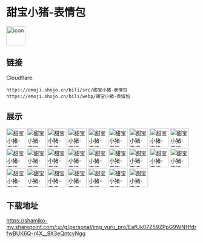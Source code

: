 # 甜宝小猪-表情包
<img src="https://emoji.shojo.cn/bili/src/甜宝小猪-表情包/icon.png" width="50" height="50" alt="icon">

## 链接
Cloudflare:
```
https://emoji.shojo.cn/bili/src/甜宝小猪-表情包
https://emoji.shojo.cn/bili/webp/甜宝小猪-表情包
```
## 展示
<img src="https://emoji.shojo.cn/bili/src/甜宝小猪-表情包/甜宝小猪-表情包-喜欢.png" width="50" height="50" alt="甜宝小猪-表情包-喜欢">
<img src="https://emoji.shojo.cn/bili/src/甜宝小猪-表情包/甜宝小猪-表情包-嗯嗯.png" width="50" height="50" alt="甜宝小猪-表情包-嗯嗯">
<img src="https://emoji.shojo.cn/bili/src/甜宝小猪-表情包/甜宝小猪-表情包-期待.png" width="50" height="50" alt="甜宝小猪-表情包-期待">
<img src="https://emoji.shojo.cn/bili/src/甜宝小猪-表情包/甜宝小猪-表情包-贴贴.png" width="50" height="50" alt="甜宝小猪-表情包-贴贴">
<img src="https://emoji.shojo.cn/bili/src/甜宝小猪-表情包/甜宝小猪-表情包-紧张.png" width="50" height="50" alt="甜宝小猪-表情包-紧张">
<img src="https://emoji.shojo.cn/bili/src/甜宝小猪-表情包/甜宝小猪-表情包-哭哭.png" width="50" height="50" alt="甜宝小猪-表情包-哭哭">
<img src="https://emoji.shojo.cn/bili/src/甜宝小猪-表情包/甜宝小猪-表情包-冲鸭.png" width="50" height="50" alt="甜宝小猪-表情包-冲鸭">
<img src="https://emoji.shojo.cn/bili/src/甜宝小猪-表情包/甜宝小猪-表情包-爱你.png" width="50" height="50" alt="甜宝小猪-表情包-爱你">
<img src="https://emoji.shojo.cn/bili/src/甜宝小猪-表情包/甜宝小猪-表情包-开心.png" width="50" height="50" alt="甜宝小猪-表情包-开心">
<img src="https://emoji.shojo.cn/bili/src/甜宝小猪-表情包/甜宝小猪-表情包-摸摸.png" width="50" height="50" alt="甜宝小猪-表情包-摸摸">
<img src="https://emoji.shojo.cn/bili/src/甜宝小猪-表情包/甜宝小猪-表情包-悠闲.png" width="50" height="50" alt="甜宝小猪-表情包-悠闲">
<img src="https://emoji.shojo.cn/bili/src/甜宝小猪-表情包/甜宝小猪-表情包-冷.png" width="50" height="50" alt="甜宝小猪-表情包-冷">
<img src="https://emoji.shojo.cn/bili/src/甜宝小猪-表情包/甜宝小猪-表情包-哇.png" width="50" height="50" alt="甜宝小猪-表情包-哇">
<img src="https://emoji.shojo.cn/bili/src/甜宝小猪-表情包/甜宝小猪-表情包-emmm.png" width="50" height="50" alt="甜宝小猪-表情包-emmm">
<img src="https://emoji.shojo.cn/bili/src/甜宝小猪-表情包/甜宝小猪-表情包-咚咚.png" width="50" height="50" alt="甜宝小猪-表情包-咚咚">
<img src="https://emoji.shojo.cn/bili/src/甜宝小猪-表情包/甜宝小猪-表情包-生气了.png" width="50" height="50" alt="甜宝小猪-表情包-生气了">
<img src="https://emoji.shojo.cn/bili/src/甜宝小猪-表情包/甜宝小猪-表情包-好棒.png" width="50" height="50" alt="甜宝小猪-表情包-好棒">
<img src="https://emoji.shojo.cn/bili/src/甜宝小猪-表情包/甜宝小猪-表情包-干杯.png" width="50" height="50" alt="甜宝小猪-表情包-干杯">
<img src="https://emoji.shojo.cn/bili/src/甜宝小猪-表情包/甜宝小猪-表情包-晚安.png" width="50" height="50" alt="甜宝小猪-表情包-晚安">
<img src="https://emoji.shojo.cn/bili/src/甜宝小猪-表情包/甜宝小猪-表情包-哎.png" width="50" height="50" alt="甜宝小猪-表情包-哎">
<img src="https://emoji.shojo.cn/bili/src/甜宝小猪-表情包/甜宝小猪-表情包-无聊.png" width="50" height="50" alt="甜宝小猪-表情包-无聊">
<img src="https://emoji.shojo.cn/bili/src/甜宝小猪-表情包/甜宝小猪-表情包-你好.png" width="50" height="50" alt="甜宝小猪-表情包-你好">
<img src="https://emoji.shojo.cn/bili/src/甜宝小猪-表情包/甜宝小猪-表情包-好吃.png" width="50" height="50" alt="甜宝小猪-表情包-好吃">
<img src="https://emoji.shojo.cn/bili/src/甜宝小猪-表情包/甜宝小猪-表情包-惊恐.png" width="50" height="50" alt="甜宝小猪-表情包-惊恐">
<img src="https://emoji.shojo.cn/bili/src/甜宝小猪-表情包/甜宝小猪-表情包-加油.png" width="50" height="50" alt="甜宝小猪-表情包-加油">

## 下载地址

https://shamiko-my.sharepoint.com/:u:/g/personal/img_yuru_pro/EafUk07Z59ZPpG9WNHfdrfwBUK6Q-r4X__9X3eQntcyNgg